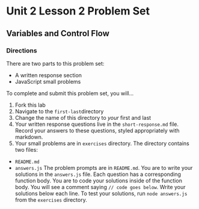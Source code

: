 # Unit 2 Lesson 2 Problem Set
## Variables and Control Flow

### Directions
There are two parts to this problem set:
* A written response section
* JavaScript small problems

To complete and submit this problem set, you will...
1. Fork this lab
2. Navigate to the `first-last`directory 
3. Change the name of this directory to _your_ first and last
4. Your written response questions live in the `short-response.md` file. Record your answers to these questions, styled appropriately with markdown.
5. Your small problems are in `exercises` directory. The directory contains two files:
  * `README.md`
  * `answers.js` 
  The problem prompts are in `README.md`. You are to write your solutions in the `answers.js` file. Each question has a corresponding function body. You are to code your solutions inside of the function body. You will see a comment saying `// code goes below`. Write your solutions below each line. To test your solutions, run `node answers.js` from the `exercises` directory.

